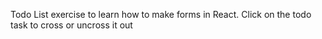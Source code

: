 Todo List exercise to learn how to make forms in React.
Click on the todo task to cross or uncross it out
